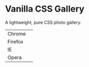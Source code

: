 Vanilla CSS Gallery
===================

A lightweight, pure CSS photo gallery.

<table>
	<tr>
		<td>Chrome</td>
		<td></td>
	</tr>
	<tr>
		<td>Firefox</td>
		<td></td>
	</tr>
	<tr>
		<td>IE</td>
		<td></td>
	</tr>
	<tr>
		<td>Opera</td>
		<td></td>
	</tr>
</table>